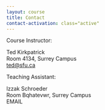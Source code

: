 ```yaml
---
layout: course
title: Contact
contact-activation: class="active"
---
```


Course Instructor:

Ted Kirkpatrick<br/>
Room 4134, Surrey Campus<br/>
ted@sfu.ca<br/>

Teaching Assistant:

Izzak Schroeder<br/>
Room Bqhatevwr, Surrey Campus<br/>
EMAIL